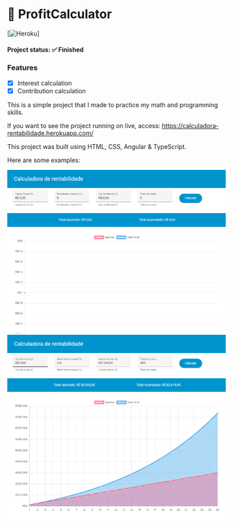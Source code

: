 # 💸 ProfitCalculator

​[![Heroku](https://heroku-badge.herokuapp.com/?app=calculadora-rentabilidade)]

<h4> Project status: ✅ Finished </h4>

### Features

- [x] Interest calculation
- [x] Contribution calculation

This is a simple project that I made to practice my math and programming skills.

If you want to see the project running on live, access: https://calculadora-rentabilidade.herokuapp.com/

This project was built using HTML, CSS, Angular & TypeScript.

Here are some examples: 

<img src="https://raw.githubusercontent.com/lvisentin/profit-calculator/main/demonstration1.png">

<img src="https://raw.githubusercontent.com/lvisentin/profit-calculator/main/demonstration2.png">
